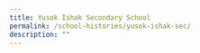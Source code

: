 ```yaml
---
title: Yusok Ishak Secondary School
permalink: /school-histories/yusok-ishak-sec/
description: ""
---
```

